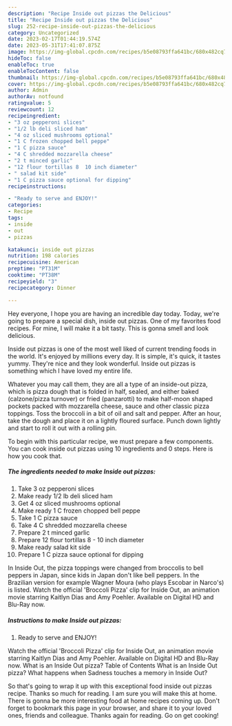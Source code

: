 ```yaml
---
description: "Recipe Inside out pizzas the Delicious"
title: "Recipe Inside out pizzas the Delicious"
slug: 252-recipe-inside-out-pizzas-the-delicious
category: Uncategorized
date: 2023-02-17T01:44:19.574Z
date: 2023-05-31T17:41:07.875Z
image: https://img-global.cpcdn.com/recipes/b5e08793ffa641bc/680x482cq70/inside-out-pizzas-recipe-main-photo.jpg
hideToc: false
enableToc: true
enableTocContent: false
thumbnail: https://img-global.cpcdn.com/recipes/b5e08793ffa641bc/680x482cq70/inside-out-pizzas-recipe-main-photo.jpg
cover: https://img-global.cpcdn.com/recipes/b5e08793ffa641bc/680x482cq70/inside-out-pizzas-recipe-main-photo.jpg
author: Admin
authorAv: notfound
ratingvalue: 5
reviewcount: 12
recipeingredient:
- "3 oz pepperoni slices"
- "1/2 lb deli sliced ham"
- "4 oz sliced mushrooms optional"
- "1 C frozen chopped bell peppe"
- "1 C pizza sauce"
- "4 C shredded mozzarella cheese"
- "2 t minced garlic"
- "12 flour tortillas 8  10 inch diameter"
- " salad kit side"
- "1 C pizza sauce optional for dipping"
recipeinstructions:

- "Ready to serve and ENJOY!"
categories:
- Recipe
tags:
- inside
- out
- pizzas

katakunci: inside out pizzas 
nutrition: 198 calories
recipecuisine: American
preptime: "PT31M"
cooktime: "PT38M"
recipeyield: "3"
recipecategory: Dinner

---
```



Hey everyone, I hope you are having an incredible day today. Today, we're going to prepare a special dish, inside out pizzas. One of my favorites food recipes. For mine, I will make it a bit tasty. This is gonna smell and look delicious.

Inside out pizzas is one of the most well liked of current trending foods in the world. It's enjoyed by millions every day. It is simple, it's quick, it tastes yummy. They're nice and they look wonderful. Inside out pizzas is something which I have loved my entire life.

Whatever you may call them, they are all a type of an inside-out pizza, which is pizza dough that is folded in half, sealed, and either baked (calzone/pizza turnover) or fried (panzarotti) to make half-moon shaped pockets packed with mozzarella cheese, sauce and other classic pizza toppings. Toss the broccoli in a bit of oil and salt and pepper. After an hour, take the dough and place it on a lightly floured surface. Punch down lightly and start to roll it out with a rolling pin.


To begin with this particular recipe, we must prepare a few components. You can cook inside out pizzas using 10 ingredients and 0 steps. Here is how you cook that.

<!--inarticleads1-->

##### The ingredients needed to make Inside out pizzas:

1. Take 3 oz pepperoni slices
1. Make ready 1/2 lb deli sliced ham
1. Get 4 oz sliced mushrooms optional
1. Make ready 1 C frozen chopped bell peppe
1. Take 1 C pizza sauce
1. Take 4 C shredded mozzarella cheese
1. Prepare 2 t minced garlic
1. Prepare 12 flour tortillas 8 - 10 inch diameter
1. Make ready  salad kit side
1. Prepare 1 C pizza sauce optional for dipping


In Inside Out, the pizza toppings were changed from broccolis to bell peppers in Japan, since kids in Japan don&#39;t like bell peppers. In the Brazilian version for example Wagner Moura (who plays Escobar in Narco&#39;s) is listed. Watch the official &#39;Broccoli Pizza&#39; clip for Inside Out, an animation movie starring Kaitlyn Dias and Amy Poehler. Available on Digital HD and Blu-Ray now. 

<!--inarticleads2-->

##### Instructions to make Inside out pizzas:


1. Ready to serve and ENJOY!

Watch the official &#39;Broccoli Pizza&#39; clip for Inside Out, an animation movie starring Kaitlyn Dias and Amy Poehler. Available on Digital HD and Blu-Ray now. What is an Inside Out pizza? Table of Contents What is an Inside Out pizza? What happens when Sadness touches a memory in Inside Out? 

So that's going to wrap it up with this exceptional food inside out pizzas recipe. Thanks so much for reading. I am sure you will make this at home. There is gonna be more interesting food at home recipes coming up. Don't forget to bookmark this page in your browser, and share it to your loved ones, friends and colleague. Thanks again for reading. Go on get cooking!
